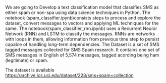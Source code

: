 We are going to Develop a text classification model that classifies SMS as either spam or non-spa using data science techniques in Python.
 The notebook (spam_classifier.ipynb)consists steps to process and explore the dataset, convert messages to vectors and applying ML techniques for the same.
 The notebook(spam_classifier_rnn.ipynb) uses a Recurrent Neural Network (RNN) and LSTM to classify the messages. RNNs are networks with loops in them, allowing information from previous time step to persist capable of handling long-term dependencies.
The Dataset is a set of SMS tagged messages collected for SMS Spam research. It contains one set of SMS messages in English of 5,574 messages, tagged acording being ham (legitimate) or spam.

The dataset is available https://archive.ics.uci.edu/dataset/228/sms+spam+collection
